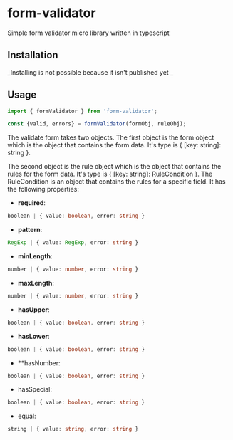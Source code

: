# form-validator

Simple form validator micro library written in typescript

## Installation
_Installing is not possible because it isn't published yet _

## Usage
```typescript
import { formValidator } from 'form-validator';

const {valid, errors} = formValidator(formObj, ruleObj);
```

The validate form takes two objects.
The first object is the form object which is the object that contains the form data.
It's type is { [key: string]: string }.

The second object is the rule object which is the object that contains the rules for the form data.
It's type is { [key: string]: RuleCondition }. The RuleCondition is an object that contains the rules for a specific field.
It has the following properties:
- **required**:
```typescript
boolean | { value: boolean, error: string }
```
- **pattern**:
```typescript
RegExp | { value: RegExp, error: string }
```
- **minLength**:
```typescript
number | { value: number, error: string }
```
- **maxLength**:
```typescript
number | { value: number, error: string }
```
- **hasUpper**:
```typescript
boolean | { value: boolean, error: string }
```
- **hasLower**:
```typescript
boolean | { value: boolean, error: string }
```
- **hasNumber:
```typescript
boolean | { value: boolean, error: string }
```
- hasSpecial:
```typescript
boolean | { value: boolean, error: string }
```
- equal:
```typescript
string | { value: string, error: string }
```
